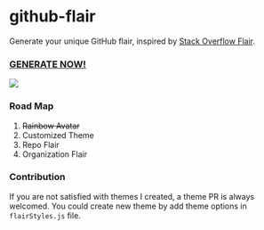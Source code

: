 # github-flair
Generate your unique GitHub flair, inspired by [Stack Overflow Flair](http://stackoverflow.com/users/flair). 

### [GENERATE NOW!](https://markocen.github.io/github-flair/) 

![](https://cdn.rawgit.com/MarkoCen/github-flair/ab4f277c/sample.PNG)

### Road Map
 1. ~~Rainbow Avatar~~
 2. Customized Theme
 3. Repo Flair
 4. Organization Flair
 
### Contribution
If you are not satisfied with themes I created, a theme PR is always welcomed. You could create new theme by add theme options in `flairStyles.js` file.




